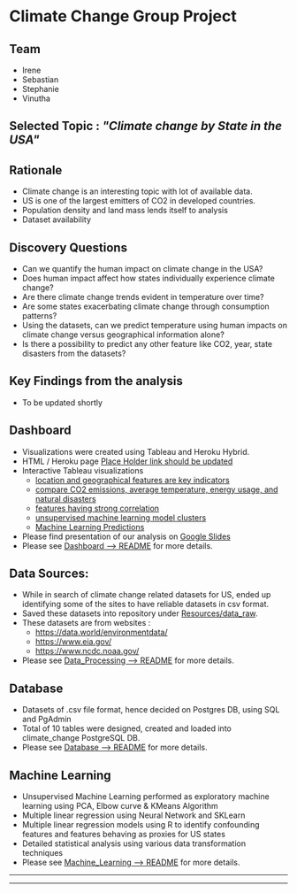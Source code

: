 # Climate Change Group Project

## Team 
- Irene 
- Sebastian
- Stephanie
- Vinutha

## Selected Topic : <i><b>"Climate change by State in the USA"</i></b>

## Rationale
- Climate change is an interesting topic with lot of available data.
- US is one of the largest emitters of CO2 in developed countries.
- Population density and land mass lends itself to analysis
- Dataset availability

## Discovery Questions
- Can we quantify the human impact on climate change in the USA?
- Does human impact affect how states individually experience climate change?
- Are there climate change trends evident in temperature over time?
- Are some states exacerbating climate change through consumption patterns?
- Using the datasets, can we predict temperature using human impacts on climate change versus geographical information alone?
- Is there a possibility to predict any other feature like CO2, year, state disasters from the datasets?

## Key Findings from the analysis
- To be updated shortly

## Dashboard
- Visualizations were created using Tableau and Heroku Hybrid.
- HTML / Heroku page <a href="placeholder">Place Holder link should be updated</a>
- Interactive Tableau visualizations
    - <a href="https://public.tableau.com/profile/irene.depacina#!/vizhome/ClimateChangeTrends_16174174601980/Dashboard1?publish=yes">location and geographical features are key indicators</a>
    - <a href="https://public.tableau.com/profile/irene.depacina#!/vizhome/ResultsbyState/Dashboard1">compare CO2 emissions, average temperature, energy usage, and natural disasters</a>
    - <a href="https://public.tableau.com/profile/irene.depacina#!/vizhome/ResultsbyState/Dashboard2">features having strong correlation</a>
    - <a href="https://public.tableau.com/profile/stephanie.m.juniper#!/vizhome/Climate_Change_USA/FindingsbyCluster?publish=yes">unsupervised machine learning model clusters</a>
    - <a href="https://public.tableau.com/profile/stephanie.m.juniper#!/vizhome/Temp_CO2_highlights/CO2_Key_Findings?publish=yes">Machine Learning Predictions</a>
- Please find presentation of our analysis on <a href="https://docs.google.com/presentation/d/15MENIOhjLSVF9AC3xavduDZ4B1AA4qlJFtM7gXTUJPA/edit#slide=id.p">Google Slides</a>
- Please see <a href="https://github.com/irenedepacina/final_project/blob/develop/Dashboard/README.md">Dashboard --> README</a> for more details.

## Data Sources:
- While in search of climate change related datasets for US, ended up identifying some of the sites to have reliable datasets in csv format.
- Saved these datasets into repository under <a href="https://github.com/irenedepacina/final_project/tree/develop/Resources/data_raw">Resources/data_raw</a>.
- These datasets are from websites :
    - https://data.world/environmentdata/
    - https://www.eia.gov/
    - https://www.ncdc.noaa.gov/
- Please see <a href="https://github.com/irenedepacina/final_project/blob/develop/Data_Processing/README.md">Data_Processing --> README</a> for more details.

## Database
- Datasets of .csv file format, hence decided on Postgres DB, using SQL and PgAdmin
- Total of 10 tables were designed, created and loaded into climate_change PostgreSQL DB.
- Please see <a href="https://github.com/irenedepacina/final_project/blob/develop/Database/README.md">Database --> README</a> for more details.

## Machine Learning
- Unsupervised Machine Learning performed as exploratory machine learning using PCA, Elbow curve & KMeans Algorithm
- Multiple linear regression using Neural Network and SKLearn
- Multiple linear regression models using R to identify confounding features and features behaving as proxies for US states
- Detailed statistical analysis using various data transformation techniques
- Please see <a href="https://github.com/irenedepacina/final_project/blob/develop/Machine_Learning/README.md">Machine_Learning --> README</a> for more details.
---
---
